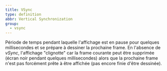 ```yaml
---
title: VSync
type: definition
abbr: Vertical Synchronization
group:
  - vsync
---
```

Période de temps pendant laquelle l'affichage est en pause pour quelques millisecondes et se prépare à dessiner la prochaine frame. En l'absence de _vSync_, l'affichage "clignotte" car la frame courante peut être supprimée (écran noir pendant quelques millisecondes) alors que la prochaine frame n'est pas forcément prête à être affichée (pas encore finie d'être dessinée).
